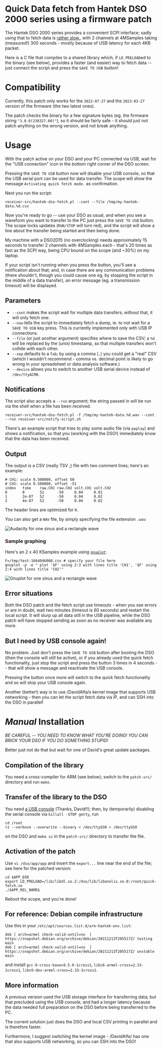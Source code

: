 # Quick Data fetch from Hantek DSO 2000 series using a firmware patch

The Hantek DSO 2000 series provides a convenient SCPI interface; sadly using that to fetch data is [rather slow.](https://github.com/phmarek/hantek-dso2000), with 2 channels at 4MSamples taking (measured!) 300 seconds - mostly because of USB latency for each 4KB packet.

Here is a C file that compiles to a shared library which, if `LD_PRELOAD`ed to the binary (see below), provides a faster (and easier) way to fetch data -- just connect the script and press the `SAVE TO USB` button!

# Compatibility

Currently, this patch only works for the `2022-07-27` and the `2023-03-27` version of the firmware (the two latest ones).

The patch checks the binary for a few signature bytes (eg. the firmware string `"3.0.0(230327.00)"`), so it should be fairly safe - it should just not patch anything on the wrong version, and not break anything.

# Usage

With the patch active on your DSO and your PC connected via USB, wait for the "USB connection" icon in the bottom right corner of the DSO screen.

Pressing the `SAVE TO USB` button now will disable your USB console, so that the USB serial port can be used for data transfer. The scope will show the message `Activating quick fetch mode.` as confirmation.


Next you run the script:

```
receiver-src/hantek-dso-fetch.pl --cont --file /tmp/my-hantek-data.%d.csv
```

Now you're ready to go -- use your DSO as usual, and when you see a waveform you want to transfer to the PC just press the `SAVE TO USB` button. The scope locks updates (`RUN/STOP` will turn red), and the script will show a line about the transfer being started and then being done.

My machine with a DSO2D15 (no overclocking) needs approximately 15 seconds to transfer 2 channels with 4MSamples each - that's 20 times as fast as the SCPI way, being CPU bound on the scope (and ~30%) on my laptop.

If your script isn't running when you press the button, you'll see a notification about that; and, in case there are any communication problems (there shouldn't, though you could cause one eg. by stopping the script in the middle of a data transfer), an error message (eg. a transmission timeout) will be displayed.

## Parameters

- `--cont` makes the script wait for multiple data transfers; without that, it will only fetch one.
- `--now` tells the script to immediately fetch a dump, ie. to not wait for a `SAVE TO USB` key press. This is currently implemented only with USB IP connections.
- `--file` (or just another argument) specifies where to save the CSV; a `%d` will be replaced by the (unix) timestamp, so that multiple transfers won't collide with each other.
- `--sep` defaults to a `Tab`; by using a comma (`,`) you could get a "real" CSV (which I wouldn't recommend - comma vs. decimal point is likely to go wrong in your spreadsheet or data analysis software.)
- `--device` allows you to switch to another USB serial device instead of `/dev/ttyACM0`.

## Notifications

The script also accepts a `--run` argument; the string passed in will be run via the shell when a file has been received.

```
receiver-src/hantek-dso-fetch.pl -f /tmp/my-hantek-data.%d.wav --cont --run receiver-src/notify-script.sh
```

There's an example script that tries to play some audio file (via `paplay`) and shows a notification, so that you (working with the DSO!) immediately know that the data has been received.

## Output

The output is a CSV (really TSV ;) file with two comment lines; here's an example:
```
# CH1: scale 0.500000, offset 50
# CH2: scale 0.500000, offset -51
index   time    raw.CH1 raw.CH2 volt.CH1 volt.CH2
0       0       52      -50     0.04     0.02
1       2e-07   52      -50     0.04     0.02
2       4e-07   52      -50     0.04     0.02
```

The header lines are optimized for `R`.

You can also get a `WAV` file, by simply specifying the file extension `.wav`:

![Audacity for one sinus and a rectangle wave](images/audacity.png)


### Sample graphing

Here's an 2 x 40 KSamples example using [`gnuplot`](http://www.gnuplot.info/):
```
F=/tmp/test-1664046008.csv # specify your file here 
gnuplot -p -e " plot '$F' using 2:3 with lines title 'CH1', '$F' using 2:4 with lines title 'CH2'"
```
![Gnuplot for one sinus and a rectangle wave](images/gnuplot1.png)

## Error situations

Both the DSO patch and the fetch script use timeouts - when you see errors or are in doubt, wait two minutes (timeout is 60 seconds) and restart the local script. It will slurp up all data still in the USB pipeline, while the DSO patch will have stopped sending as soon as no receiver was available any more.

## But I need by USB console again!

No problem. Just don't press the `SAVE TO USB` button after booting the DSO (then the console will _still_ be active), or if you already used the quick fetch functionality, just stop the script and press the button 3 times in 4 seconds -- that will show a message and reactivate the USB console.

Pressing the button once more will switch to the quick fetch functionality and so will stop your USB console again.

Another (better!) way is to use /DavidAlfa/s kernel image that supports USB networking - then you can let the script fetch data via IP, and can SSH into the DSO in parallel!

# *Manual* Installation

*BE CAREFUL -- YOU NEED TO KNOW WHAT YOU'RE DOING! YOU CAN BRICK YOUR DSO IF YOU DO SOMETHING STUPID!*

Better just not do that but wait for one of David's great update packages.

## Compilation of the library

You need a cross-compiler for ARM (see below); switch to the `patch-src/` directory and run `make`.

## Transfer of the library to the DSO

You need [a USB console](https://drive.google.com/drive/folders/1B5mgsuO5OvIwT3gi_5n9HC6r_BxRoCuF) (Thanks, David!!); then, by (temporarily) disabling the serial console via `killall -STOP getty`, run

```
cd /root
rz --verbose --overwrite --binary < /dev/ttyGS0 > /dev/ttyGS0
```
on the DSO and `make sz` in the `patch-src/` directory to transfer the file.


## Activation of the patch

Use `vi /dso/app/app` and insert the `export...` line near the end of the file; see here for the patched version:

```
cd $APP_DIR
export LD_PRELOAD=/lib/libdl.so.2:/dso/lib/libanolis.so.0:/root/quick-fetch.so
./$APP_REL_NAME&
```

Reboot the scope, and you're done!

## For reference: Debian compile infrastructure


Use this in your `/etc/apt/sources.list.d/arm-hantek-env.list`:
```
deb [ arch=armel check-valid-until=no  ] https://snapshot.debian.org/archive/debian/20211213T205517Z/ testing main
deb [ arch=armel check-valid-until=no  ] https://snapshot.debian.org/archive/debian/20211213T205517Z/ unstable main
```

and install `gcc-9-cross-base=9.5.0-1cross1`, `libc6-armel-cross=2.33-1cross1`,  `libc6-dev-armel-cross=2.33-1cross1`.


## More information

A previous version used the USB storage interface for transferring data; but that precluded using the USB console, and had a longer latency because the data needed full preparation on the DSO before being transferred to the PC.

The current solution just does the DSO and local CSV printing in parallel and is therefore faster.

Furthermore, I suggest switching the kernel image - /DavidAlfa/ has one that also supports USB networking, so you can SSH into the DSO!

